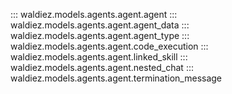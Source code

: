 ::: waldiez.models.agents.agent.agent
::: waldiez.models.agents.agent.agent_data
::: waldiez.models.agents.agent.agent_type
::: waldiez.models.agents.agent.code_execution
::: waldiez.models.agents.agent.linked_skill
::: waldiez.models.agents.agent.nested_chat
::: waldiez.models.agents.agent.termination_message
